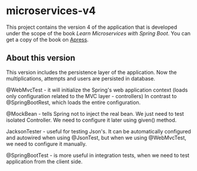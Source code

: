 # microservices-v4

This project contains the version 4 of the application that is developed under the scope of the book *Learn Microservices with Spring Boot*. You can get a copy of the book on [Apress](http://www.apress.com/gp/book/9781484231647).

## About this version

This version includes the persistence layer of the application. Now the multiplications, attempts and users are persisted in database.


@WebMvcTest - it will initialize the Spring's web application context (loads only configuration related to the MVC layer - controllers) In contrast to @SpringBootRest, which loads the entire configuration.

@MockBean - tells Spring not to inject the real bean. We just need to test isolated Controller. We need to configure it later using given() method.

JacksonTester - useful for testing Json's. It can be automatically configured and autowired when using @JsonTest, but when we using @WebMvcTest, we need to configure it manually.

@SpringBootTest - is more useful in integration tests, when we need to test application from the client side.
